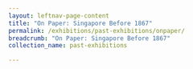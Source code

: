 ```yaml
---
layout: leftnav-page-content
title: "On Paper: Singapore Before 1867"
permalink: /exhibitions/past-exhibitions/onpaper/
breadcrumb: "On Paper: Singapore Before 1867"
collection_name: past-exhibitions

---
```


